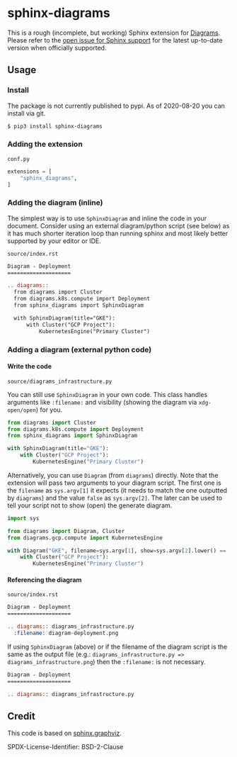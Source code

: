 # sphinx-diagrams

This is a rough (incomplete, but working) Sphinx extension for
[Diagrams](https://github.com/mingrammer/diagrams). Please refer to the [open
issue for Sphinx support](https://github.com/mingrammer/diagrams/issues/2) for
the latest up-to-date version when officially supported.

## Usage

### Install

The package is not currently published to pypi. As of 2020-08-20 you can install
via git.

```bash
$ pip3 install sphinx-diagrams
```

### Adding the extension

`conf.py`

```conf.py
extensions = [
    "sphinx_diagrams",
]
```

### Adding the diagram (inline)

The simplest way is to use `SphinxDiagram` and inline the code in your document.
Consider using an external diagram/python script (see below) as it has much
shorter iteration loop than running sphinx and most likely better supported by
your editor or IDE.

`source/index.rst`

```rst
Diagram - Deployment
====================

.. diagrams::
  from diagrams import Cluster
  from diagrams.k8s.compute import Deployment
  from sphinx_diagrams import SphinxDiagram

  with SphinxDiagram(title="GKE"):
      with Cluster("GCP Project"):
          KubernetesEngine("Primary Cluster")
```


### Adding a diagram (external python code)


#### Write the code

`source/diagrams_infrastructure.py`

You can still use `SphinxDiagram` in your own code. This class handles arguments
like `:filename:` and visibility (showing the diagram via `xdg-open/open`) for
you.

```python
from diagrams import Cluster
from diagrams.k8s.compute import Deployment
from sphinx_diagrams import SphinxDiagram

with SphinxDiagram(title="GKE"):
    with Cluster("GCP Project"):
        KubernetesEngine("Primary Cluster")

```

Alternatively, you can use `Diagram` (from `diagrams`) directly. Note that the
extension will pass two arguments to your diagram script. The first one is the
`filename` as `sys.argv[1]` it expects (it needs to match the one outputted by
`diagrams`) and the value `false` as `sys.argv[2]`. The later can be used to
tell your script not to show (open) the generate diagram.

```python
import sys

from diagrams import Diagram, Cluster
from diagrams.gcp.compute import KubernetesEngine

with Diagram("GKE", filename=sys.argv[1], show=sys.argv[2].lower() == 'true'):
    with Cluster("GCP Project"):
        KubernetesEngine("Primary Cluster")
```


#### Referencing the diagram

`source/index.rst`

```rst
Diagram - Deployment
====================

.. diagrams:: diagrams_infrastructure.py
  :filename: diagram-deployment.png
```

If using `SphinxDiagram` (above) or if the filename of the diagram script is the
same as the output file (e.g.: `diagrams_infrastructure.py =>
diagrams_infrastructure.png`) then the `:filename:` is not necessary.

```rst
Diagram - Deployment
====================

.. diagrams:: diagrams_infrastructure.py
```
## Credit

This code is based on
[sphinx.graphviz](https://github.com/buildthedocs/sphinx.graphviz/).

SPDX-License-Identifier: BSD-2-Clause
